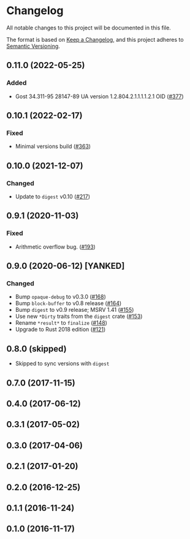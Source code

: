 # Changelog

All notable changes to this project will be documented in this file.

The format is based on [Keep a Changelog](https://keepachangelog.com/en/1.0.0/),
and this project adheres to [Semantic Versioning](https://semver.org/spec/v2.0.0.html).

## 0.11.0 (2022-05-25)
### Added
- Gost 34.311-95 28147-89 UA version 1.2.804.2.1.1.1.1.2.1 OID ([#377])

[#377]: https://github.com/RustCrypto/hashes/pull/377

## 0.10.1 (2022-02-17)
### Fixed
- Minimal versions build ([#363])

[#363]: https://github.com/RustCrypto/hashes/pull/363

## 0.10.0 (2021-12-07)
### Changed
- Update to `digest` v0.10 ([#217])

[#217]: https://github.com/RustCrypto/hashes/pull/217

## 0.9.1 (2020-11-03)
### Fixed
- Arithmetic overflow bug. ([#193])

[#193]: https://github.com/RustCrypto/hashes/pull/193

## 0.9.0 (2020-06-12) [YANKED]
### Changed
- Bump `opaque-debug` to v0.3.0 ([#168])
- Bump `block-buffer` to v0.8 release ([#164])
- Bump `digest` to v0.9 release; MSRV 1.41 ([#155])
- Use new `*Dirty` traits from the `digest` crate ([#153])
- Rename `*result*` to `finalize` ([#148])
- Upgrade to Rust 2018 edition ([#121])

[#168]: https://github.com/RustCrypto/hashes/pull/168
[#164]: https://github.com/RustCrypto/hashes/pull/164
[#155]: https://github.com/RustCrypto/hashes/pull/155
[#153]: https://github.com/RustCrypto/hashes/pull/153
[#148]: https://github.com/RustCrypto/hashes/pull/148
[#121]: https://github.com/RustCrypto/hashes/pull/148

## 0.8.0 (skipped)
- Skipped to sync versions with `digest`

## 0.7.0 (2017-11-15)

## 0.4.0 (2017-06-12)

## 0.3.1 (2017-05-02)

## 0.3.0 (2017-04-06)

## 0.2.1 (2017-01-20)

## 0.2.0 (2016-12-25)

## 0.1.1 (2016-11-24)

## 0.1.0 (2016-11-17)
